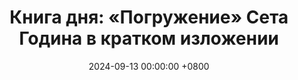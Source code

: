 ---
title: "Книга дня: «Погружение» Сета Година в кратком изложении"
description: >-
  🌊 «Погружение» — книга Сета Година о том, как глубокое сосредоточение и вовлечённость помогают создавать по-настоящему выдающиеся идеи и проекты. Достигайте успеха с умными решениями! Погружение Сета Година учит, когда продолжать, а когда остановиться. Идеально для бизнеса и саморазвития!
date: 2024-09-13 00:00:00 +0800
categories: [Мышление, Конспекты-книг]
tags:
  [
    сет-годин,
    погружение,
    бизнес,
    саморазвитие,
    успех,
    принятие-решений,
    маркетинг,
    упорство,
    карьерный-рост,
    бизнес-стратегия,
    лидерство,
    развитие-навыков,
    ниша,
    мотивация,
    достижение-целей
  ]
image: 
alt: Погружение Сет Годин книга
fallback:
  - 
  - 
---